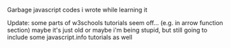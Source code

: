Garbage javascript codes i wrote while learning it

Update: some parts of w3schools tutorials seem off... (e.g. in arrow function section) maybe it's just old
or maybe i'm being stupid, but still going to include some javascript.info tutorials as well